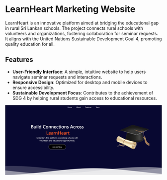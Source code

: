 # LearnHeart Marketing Website

LearnHeart is an innovative platform aimed at bridging the educational gap in rural Sri Lankan schools. The project connects rural schools with volunteers and organizations, fostering collaboration for seminar requests. It aligns with the United Nations Sustainable Development Goal 4, promoting quality education for all.

## Features

- **User-Friendly Interface**: A simple, intuitive website to help users navigate seminar requests and interactions.
- **Responsive Design**: Optimized for desktop and mobile devices to ensure accessibility.
- **Sustainable Development Focus**: Contributes to the achievement of SDG 4 by helping rural students gain access to educational resources.

![Home Page](src/assets/images/home-display.png)
